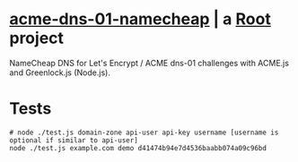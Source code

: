 # [acme-dns-01-namecheap](https://git.rootprojects.org/root/acme-dns-01-namecheap) | a [Root](https://rootrpojects.org) project

NameCheap DNS for Let's Encrypt / ACME dns-01 challenges with ACME.js and Greenlock.js (Node.js).

# Tests

```
# node ./test.js domain-zone api-user api-key username [username is optional if similar to api-user]
node ./test.js example.com demo d41474b94e7d4536baabb074a09c96bd
```

